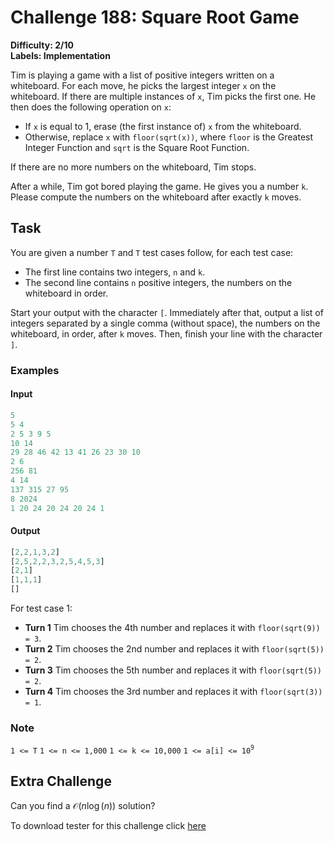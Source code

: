 # Challenge 188: Square Root Game

**Difficulty: 2/10  
Labels: Implementation**

Tim is playing a game with a list of positive integers written on a whiteboard. For each move, he picks the largest integer `x` on the whiteboard. If there are multiple instances of `x`, Tim picks the first one. He then does the following operation on `x`:

- If `x` is equal to 1, erase (the first instance of) `x` from the whiteboard.
- Otherwise, replace `x` with `floor(sqrt(x))`, where `floor` is the Greatest Integer Function and `sqrt` is the Square Root Function.

If there are no more numbers on the whiteboard, Tim stops.

After a while, Tim got bored playing the game. He gives you a number `k`. Please compute the numbers on the whiteboard after exactly `k` moves.

## Task

You are given a number `T` and `T` test cases follow, for each test case:

- The first line contains two integers, `n` and `k`.
- The second line contains `n` positive integers, the numbers on the whiteboard in order.

Start your output with the character `[`. Immediately after that, output a list of integers separated by a single comma (without space), the numbers on the whiteboard, in order, after `k` moves. Then, finish your line with the character `]`.

### Examples

#### Input

```rust
5
5 4
2 5 3 9 5
10 14
29 28 46 42 13 41 26 23 30 10
2 6
256 81
4 14
137 315 27 95
8 2024
1 20 24 20 24 20 24 1
```

#### Output

```rust
[2,2,1,3,2]
[2,5,2,2,3,2,5,4,5,3]
[2,1]
[1,1,1]
[]
```

For test case 1:

- **Turn 1** Tim chooses the 4th number and replaces it with `floor(sqrt(9)) = 3`.
- **Turn 2** Tim chooses the 2nd number and replaces it with `floor(sqrt(5)) = 2`.
- **Turn 3** Tim chooses the 5th number and replaces it with `floor(sqrt(5)) = 2`.
- **Turn 4** Tim chooses the 3rd number and replaces it with `floor(sqrt(3)) = 1`.

### Note

`1 <= T`
`1 <= n <= 1,000`
`1 <= k <= 10,000`
`1 <= a[i] <= 10`<sup>`9`</sup>

## Extra Challenge

Can you find a $\mathcal{O}(n \log(n))$ solution?

To download tester for this challenge click [here](https://downgit.github.io/#/home?url=https://github.com/Pomroka/TWT_Challenges_Tester/tree/main/Challenge_188)
